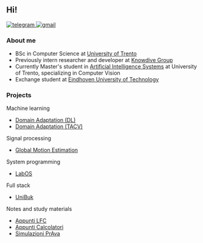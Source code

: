 ## Hi!

[![telegram](https://img.shields.io/badge/Telegram-2CA5E0?style=for-the-badge&logo=telegram&logoColor=white)
](https://t.me/texcoco)
[![gmail](https://img.shields.io/badge/Gmail-D14836?style=for-the-badge&logo=gmail&logoColor=white)](mailto:fpp.daniotti@gmail.com/)

### About me
* BSc in Computer Science at [University of Trento](https://www.unitn.it/en)
* Previously intern researcher and developer at [Knowdive Group](http://knowdive.disi.unitn.it/)
* Currently Master's student in [Artificial Intelligence Systems](https://offertaformativa.unitn.it/en/lm/artificial-intelligence-systems) at University of Trento, specializing in Computer Vision 
* Exchange student at [Eindhoven University of Technology](https://www.tue.nl/en/)

### Projects
Machine learning
* [Domain Adaptation (DL)](https://github.com/filippodaniotti/DL-domain-adaptation)
* [Domain Adaptation (TACV)](https://github.com/filippodaniotti/TACV-DA-project)

Signal processing
* [Global Motion Estimation](https://github.com/Samaretas/global-motion-estimation)

System programming
* [LabOS](https://github.com/MarcoDiFrancesco/ProgettoSistemiOperativi)

Full stack
* [UniBuk](https://github.com/Pappol/UniBuk)

Notes and study materials
* [Appunti LFC](https://github.com/filippodaniotti/Appunti-LFC)
* [Appunti Calcolatori](https://github.com/francescobozzo/Appunti-Calcolatori)
* [Simulazioni PrAva](https://github.com/filippodaniotti/Simulazioni-PrAva)

<!--
[![Anurag's GitHub stats](https://github-readme-stats-git-masterrstaa-rickstaa.vercel.app/api?username=filippodaniotti)](https://github.com/anuraghazra/github-readme-stats)
-->
